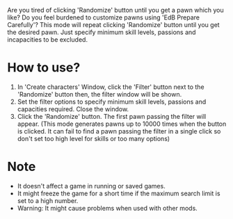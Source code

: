 Are you tired of clicking 'Randomize' button until you get a pawn which you like? Do you feel burdened to customize pawns using 'EdB Prepare Carefully'? This mode will repeat clicking 'Randomize' button until you get the desired pawn. Just specify minimum skill levels, passions and incapacities to be excluded.

# How to use?
1. In 'Create characters' Window, click the 'Filter' button next to the 'Randomize' button then, the filter window will be shown.
2. Set the filter options to specify minimum skill levels, passions and capacities required. Close the window.
3. Click the 'Randomize' button. The first pawn passing the filter will appear.
(This mode generates pawns up to 10000 times when the button is clicked. It can fail to find a pawn passing the filter in a single click so don't set too high level for skills or too many options)

# Note
- It doesn't affect a game in running or saved games.
- It might freeze the game for a short time if the maximum search limit is set to a high number.
- Warning: It might cause problems when used with other mods.
